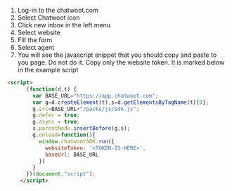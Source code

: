 1. Log-in to the chatwoot.com
2. Select Chatwoot icon
3. Click new inbox in the left menu
4. Select website
5. Fill the form 
6. Select agent
7. You will see the javascript snippet that you should copy and paste to you page.
   Do not do it. Copy only the website token. It is marked __<TOKEN-IS-HERE>__ below in the example script

```html
<script>
      (function(d,t) {
        var BASE_URL="https://app.chatwoot.com";
        var g=d.createElement(t),s=d.getElementsByTagName(t)[0];
        g.src=BASE_URL+"/packs/js/sdk.js";
        g.defer = true;
        g.async = true;
        s.parentNode.insertBefore(g,s);
        g.onload=function(){
          window.chatwootSDK.run({
            websiteToken: '<TOKEN-IS-HERE>',
            baseUrl: BASE_URL
          })
        }
      })(document,"script");
    </script>
```
